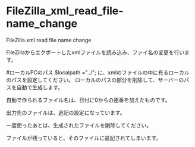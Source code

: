 # FileZilla_xml_read_file-name_change
FileZilla.xml read file name change

FileZillaからエクポートしたxmlファイルを読み込み、ファイ名の変更を行います。

#ローカルPCのパス
$localpath ="../";
に、xmlのファイルの中に有るローカルのパスを設定してください。
ローカルのパスの部分を削除して、サーバーのパスを自動で生成します。

自動で作られるファイル名は、日付に0からの連番を加えたものです。

出力先のファイルは、追記の設定になっています。

一度使ったあとは、生成されたファイルを削除してください。

ファイルが残っていると、そのファイルに追記されてしまいます。
